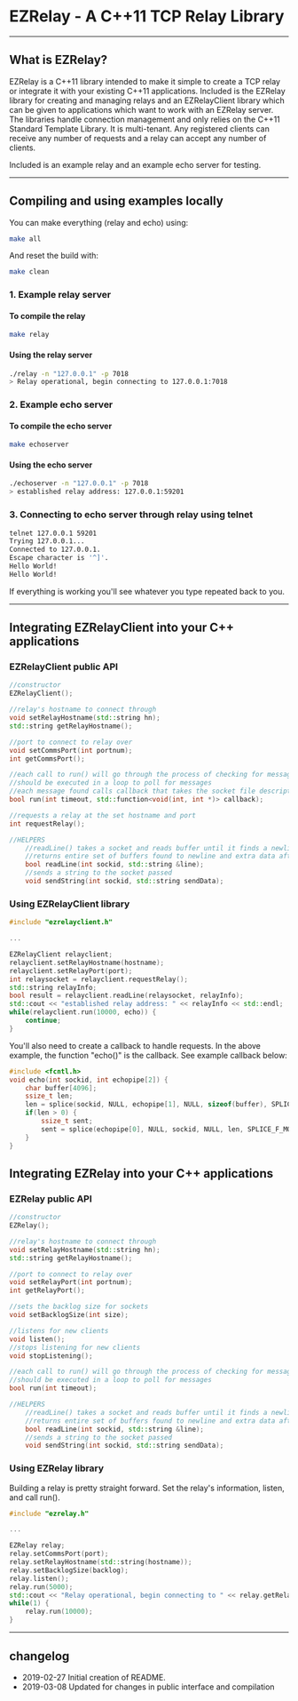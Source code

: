 # EZRelay - A C++11 TCP Relay Library

----
## What is EZRelay?
EZRelay is a C++11 library intended to make it simple to create a TCP relay or integrate it with your existing C++11 applications. Included is the EZRelay library for creating and managing relays and an EZRelayClient library which can be given to applications which want to work with an EZRelay server. The libraries handle connection management and only relies on the C++11 Standard Template Library. It is multi-tenant. Any registered clients can receive any number of requests and a relay can accept any number of clients.

Included is an example relay and an example echo server for testing.


----
## Compiling and using examples locally

You can make everything (relay and echo) using:

```bash
make all
```
And reset the build with:

```bash
make clean
```

### 1. Example relay server

#### To compile the relay

```bash
make relay
```

#### Using the relay server

```bash
./relay -n "127.0.0.1" -p 7018
> Relay operational, begin connecting to 127.0.0.1:7018
```

### 2. Example echo server

#### To compile the echo server

```bash
make echoserver
```

#### Using the echo server

```bash
./echoserver -n "127.0.0.1" -p 7018
> established relay address: 127.0.0.1:59201
```

### 3. Connecting to echo server through relay using telnet

```bash
telnet 127.0.0.1 59201
Trying 127.0.0.1...
Connected to 127.0.0.1.
Escape character is '^]'.
Hello World!
Hello World!
```

If everything is working you'll see whatever you type repeated back to you.

----

## Integrating EZRelayClient into your C++ applications

### EZRelayClient public API

```c++
//constructor
EZRelayClient();

//relay's hostname to connect through
void setRelayHostname(std::string hn);
std::string getRelayHostname();

//port to connect to relay over
void setCommsPort(int portnum);
int getCommsPort();

//each call to run() will go through the process of checking for messages
//should be executed in a loop to poll for messages
//each message found calls callback that takes the socket file descriptor and handles the request
bool run(int timeout, std::function<void(int, int *)> callback);

//requests a relay at the set hostname and port
int requestRelay();

//HELPERS
	//readLine() takes a socket and reads buffer until it finds a newline
	//returns entire set of buffers found to newline and extra data after newline
	bool readLine(int sockid, std::string &line);
	//sends a string to the socket passed
	void sendString(int sockid, std::string sendData);
```

### Using EZRelayClient library

```c++
#include "ezrelayclient.h"

...

EZRelayClient relayclient;
relayclient.setRelayHostname(hostname);
relayclient.setRelayPort(port);
int relaysocket = relayclient.requestRelay();
std::string relayInfo; 
bool result = relayclient.readLine(relaysocket, relayInfo);
std::cout << "established relay address: " << relayInfo << std::endl;
while(relayclient.run(10000, echo)) {
	continue;
}
```

You'll also need to create a callback to handle requests. In the above example, the function "echo()" is the callback. See example callback below:

```c++
#include <fcntl.h>
void echo(int sockid, int echopipe[2]) {
	char buffer[4096];
	ssize_t len;
	len = splice(sockid, NULL, echopipe[1], NULL, sizeof(buffer), SPLICE_F_MOVE);
	if(len > 0) {
		ssize_t sent;
		sent = splice(echopipe[0], NULL, sockid, NULL, len, SPLICE_F_MOVE);
	}
}
```

## Integrating EZRelay into your C++ applications

### EZRelay public API

```c++
//constructor
EZRelay();

//relay's hostname to connect through
void setRelayHostname(std::string hn);
std::string getRelayHostname();

//port to connect to relay over
void setRelayPort(int portnum);
int getRelayPort();

//sets the backlog size for sockets
void setBacklogSize(int size);

//listens for new clients
void listen();
//stops listening for new clients
void stopListening();

//each call to run() will go through the process of checking for messages
//should be executed in a loop to poll for messages
bool run(int timeout);

//HELPERS
	//readLine() takes a socket and reads buffer until it finds a newline
	//returns entire set of buffers found to newline and extra data after newline
	bool readLine(int sockid, std::string &line);
	//sends a string to the socket passed
	void sendString(int sockid, std::string sendData);
```

### Using EZRelay library

Building a relay is pretty straight forward. Set the relay's information, listen, and call run().

```c++
#include "ezrelay.h"

...

EZRelay relay;
relay.setCommsPort(port);
relay.setRelayHostname(std::string(hostname));
relay.setBacklogSize(backlog);
relay.listen();
relay.run(5000);
std::cout << "Relay operational, begin connecting to " << relay.getRelayHostname() << ":" << std::to_string(relay.getCommsPort()) << std::endl;
while(1) {
	relay.run(10000);
}
```

----
## changelog
* 2019-02-27 Initial creation of README.
* 2019-03-08 Updated for changes in public interface and compilation
